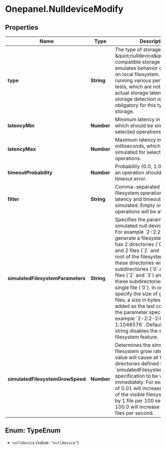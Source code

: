 # Onepanel.NulldeviceModify

## Properties
Name | Type | Description | Notes
------------ | ------------- | ------------- | -------------
**type** | **String** | The type of storage.  &#x60;type &#x3D; \&quot;nulldevice\&quot;&#x60;  POSIX compatible storage which emulates behavior of &#x60;/dev/null&#x60; on local filesystem. Allows running various performance tests, which are not impacted by actual storage latency. Skip storage detection option is obligatory for this type of storage.  | 
**latencyMin** | **Number** | Minimum latency in milliseconds, which should be simulated for selected operations.  | [optional] 
**latencyMax** | **Number** | Maximum latency in milliseconds, which should be simulated for selected operations.  | [optional] 
**timeoutProbability** | **Number** | Probability (0.0, 1.0), with which an operation should return a timeout error.  | [optional] 
**filter** | **String** | Comma-separated list of filesystem operations, for which latency and timeout should be simulated. Empty or &#39;*&#39; mean all operations will be affected.  | [optional] 
**simulatedFilesystemParameters** | **String** | Specifies the parameters for a simulated null device filesystem. For example &#x60;2-2:2-2:0-1&#x60; will generate a filesystem tree which has 2 directories (&#x60;0&#x60; and &#x60;1&#x60;) and 2 files (&#x60;2&#x60; and &#x60;3&#x60;) in the root of the filesystem, each of these directories will have 2 subdirectories (&#x60;0&#x60; and &#x60;1&#x60;) and 2 files (&#x60;2&#x60; and &#x60;3&#x60;) and each of these subdirectories has only a single file (&#x60;0&#x60;). In order to specify the size of generated files, a size in bytes needs to be added as the last component of the parameter specification, for example &#x60;2-2:2-2:0-1:1048576&#x60;. Default empty string disables the simulated filesystem feature.  | [optional] 
**simulatedFilesystemGrowSpeed** | **Number** | Determines the simulated filesystem grow rate. Default 0.0 value will cause all the files and directories defined by the &#x60;simulatedFilesystemParameters&#x60; specification to be visible immediately. For example value of 0.01 will increase the number of the visible filesystem entries by 1 file per 100 seconds, while 100.0 will increase it by 100 files per second.  | [optional] 


<a name="TypeEnum"></a>
## Enum: TypeEnum


* `nulldevice` (value: `"nulldevice"`)




